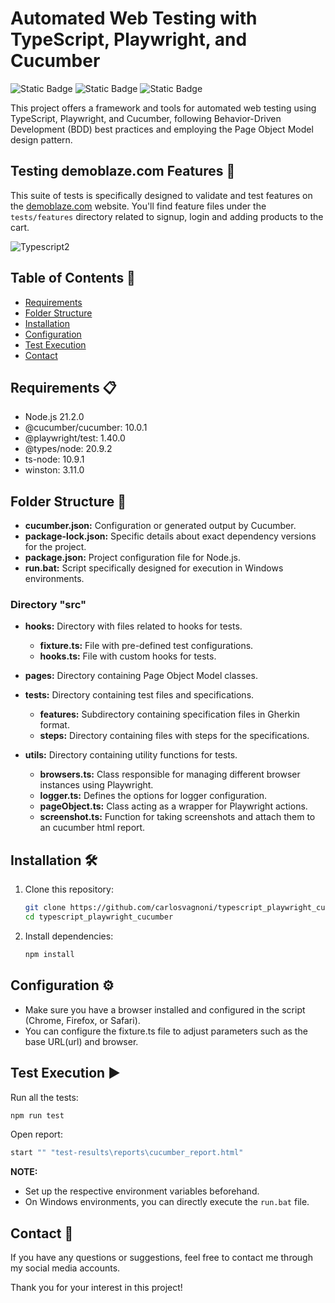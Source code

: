 # Automated Web Testing with TypeScript, Playwright, and Cucumber
![Static Badge](https://img.shields.io/badge/TypeScript-logo?style=for-the-badge&logo=typescript&logoColor=white&labelColor=rgb(49%2C%20120%2C%20198)&color=rgb(22%2C%2027%2C%2034))
![Static Badge](https://img.shields.io/badge/Playwright-logo?style=for-the-badge&logo=playwright&logoColor=rgb(214%2C%2083%2C%2072)&labelColor=rgb(46%2C%20173%2C%2051)&color=rgb(22%2C%2027%2C%2034))
![Static Badge](https://img.shields.io/badge/Cucumber-logo?style=for-the-badge&logo=cucumber&logoColor=black&labelColor=rgb(35%2C%20217%2C%20108)&color=rgb(22%2C%2027%2C%2034))

This project offers a framework and tools for automated web testing using TypeScript, Playwright, and Cucumber, following Behavior-Driven Development (BDD) best practices and employing the Page Object Model design pattern.

## Testing demoblaze.com Features 🧪

This suite of tests is specifically designed to validate and test features on the [demoblaze.com](https://www.demoblaze.com) website. You'll find feature files under the `tests/features` directory related to signup, login and adding products to the cart.

![Typescript2](https://github.com/carlosvagnoni/typescript_playwright_cucumber/assets/106275103/2ea482af-5a3b-4bd4-a56d-00e45d33aa16)

## Table of Contents 📑
- [Requirements](#requirements)
- [Folder Structure](#folder-structure)
- [Installation](#installation)
- [Configuration](#configuration)
- [Test Execution](#test-execution)
- [Contact](#contact)

## <a id="requirements">Requirements 📋</a>

- Node.js 21.2.0
- @cucumber/cucumber: 10.0.1
- @playwright/test: 1.40.0
- @types/node: 20.9.2
- ts-node: 10.9.1
- winston: 3.11.0

## <a id="folder-structure">Folder Structure 📂</a>

- **cucumber.json:** Configuration or generated output by Cucumber.
- **package-lock.json:** Specific details about exact dependency versions for the project.
- **package.json:** Project configuration file for Node.js.
- **run.bat:** Script specifically designed for execution in Windows environments.

### Directory "src"

- **hooks:** Directory with files related to hooks for tests.
  - **fixture.ts:** File with pre-defined test configurations.
  - **hooks.ts:** File with custom hooks for tests.

- **pages:** Directory containing Page Object Model classes.

- **tests:** Directory containing test files and specifications.
  - **features:** Subdirectory containing specification files in Gherkin format.
  - **steps:** Directory containing files with steps for the specifications.

- **utils:** Directory containing utility functions for tests.
  - **browsers.ts:** Class responsible for managing different browser instances using Playwright.
  - **logger.ts:** Defines the options for logger configuration.
  - **pageObject.ts:** Class acting as a wrapper for Playwright actions.
  - **screenshot.ts:** Function for taking screenshots and attach them to an cucumber html report.

## <a id="installation">Installation 🛠️</a>

1. Clone this repository:

    ```bash
    git clone https://github.com/carlosvagnoni/typescript_playwright_cucumber.git
    cd typescript_playwright_cucumber
    ```

2. Install dependencies:

    ```bash
    npm install
    ```

## <a id="configuration">Configuration ⚙️</a>

- Make sure you have a browser installed and configured in the script (Chrome, Firefox, or Safari).
- You can configure the fixture.ts file to adjust parameters such as the base URL(url) and browser.

## <a id="test-execution">Test Execution ▶️</a>

Run all the tests:

```bash
npm run test
```

Open report:

```bash
start "" "test-results\reports\cucumber_report.html"
```

**NOTE:**

- Set up the respective environment variables beforehand.
- On Windows environments, you can directly execute the `run.bat` file.

## <a id="contact">Contact 📧</a>

If you have any questions or suggestions, feel free to contact me through my social media accounts.

Thank you for your interest in this project!
